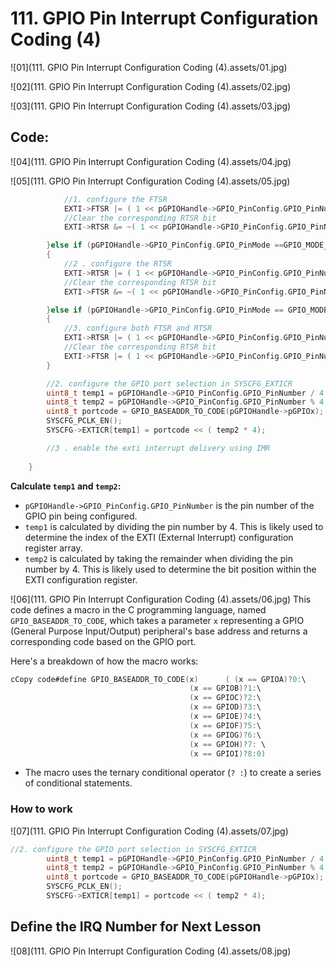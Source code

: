 # 111. GPIO Pin Interrupt Configuration Coding (4)



![01](111. GPIO Pin Interrupt Configuration Coding (4).assets/01.jpg)

![02](111. GPIO Pin Interrupt Configuration Coding (4).assets/02.jpg)

![03](111. GPIO Pin Interrupt Configuration Coding (4).assets/03.jpg)

## Code:

![04](111. GPIO Pin Interrupt Configuration Coding (4).assets/04.jpg)

![05](111. GPIO Pin Interrupt Configuration Coding (4).assets/05.jpg)

```c
			//1. configure the FTSR
			EXTI->FTSR |= ( 1 << pGPIOHandle->GPIO_PinConfig.GPIO_PinNumber);
			//Clear the corresponding RTSR bit
			EXTI->RTSR &= ~( 1 << pGPIOHandle->GPIO_PinConfig.GPIO_PinNumber);

		}else if (pGPIOHandle->GPIO_PinConfig.GPIO_PinMode ==GPIO_MODE_IT_RT )
		{
			//2 . configure the RTSR
			EXTI->RTSR |= ( 1 << pGPIOHandle->GPIO_PinConfig.GPIO_PinNumber);
			//Clear the corresponding RTSR bit
			EXTI->FTSR &= ~( 1 << pGPIOHandle->GPIO_PinConfig.GPIO_PinNumber);

		}else if (pGPIOHandle->GPIO_PinConfig.GPIO_PinMode == GPIO_MODE_IT_RFT )
		{
			//3. configure both FTSR and RTSR
			EXTI->RTSR |= ( 1 << pGPIOHandle->GPIO_PinConfig.GPIO_PinNumber);
			//Clear the corresponding RTSR bit
			EXTI->FTSR |= ( 1 << pGPIOHandle->GPIO_PinConfig.GPIO_PinNumber);
		}

		//2. configure the GPIO port selection in SYSCFG_EXTICR
		uint8_t temp1 = pGPIOHandle->GPIO_PinConfig.GPIO_PinNumber / 4 ;
		uint8_t temp2 = pGPIOHandle->GPIO_PinConfig.GPIO_PinNumber % 4;
		uint8_t portcode = GPIO_BASEADDR_TO_CODE(pGPIOHandle->pGPIOx);
		SYSCFG_PCLK_EN();
		SYSCFG->EXTICR[temp1] = portcode << ( temp2 * 4);

		//3 . enable the exti interrupt delivery using IMR
	
	}
```

**Calculate `temp1` and `temp2`:**

- `pGPIOHandle->GPIO_PinConfig.GPIO_PinNumber` is the pin number of the GPIO pin being configured.
- `temp1` is calculated by dividing the pin number by 4. This is likely used to determine the index of the EXTI (External Interrupt) configuration register array.
- `temp2` is calculated by taking the remainder when dividing the pin number by 4. This is likely used to determine the bit position within the EXTI configuration register.

![06](111. GPIO Pin Interrupt Configuration Coding (4).assets/06.jpg)
This code defines a macro in the C programming language, named `GPIO_BASEADDR_TO_CODE`, which takes a parameter `x` representing a GPIO (General Purpose Input/Output) peripheral's base address and returns a corresponding code based on the GPIO port.

Here's a breakdown of how the macro works:

```c
cCopy code#define GPIO_BASEADDR_TO_CODE(x)      ( (x == GPIOA)?0:\
                                        (x == GPIOB)?1:\
                                        (x == GPIOC)?2:\
                                        (x == GPIOD)?3:\
                                        (x == GPIOE)?4:\
                                        (x == GPIOF)?5:\
                                        (x == GPIOG)?6:\
                                        (x == GPIOH)?7: \
                                        (x == GPIOI)?8:0)
```

- The macro uses the ternary conditional operator (`? :`) to create a series of conditional statements.

### How to work

![07](111. GPIO Pin Interrupt Configuration Coding (4).assets/07.jpg)

```c
//2. configure the GPIO port selection in SYSCFG_EXTICR
		uint8_t temp1 = pGPIOHandle->GPIO_PinConfig.GPIO_PinNumber / 4 ;
		uint8_t temp2 = pGPIOHandle->GPIO_PinConfig.GPIO_PinNumber % 4;
		uint8_t portcode = GPIO_BASEADDR_TO_CODE(pGPIOHandle->pGPIOx);
		SYSCFG_PCLK_EN();
		SYSCFG->EXTICR[temp1] = portcode << ( temp2 * 4);
```



## Define the IRQ Number for Next Lesson

![08](111. GPIO Pin Interrupt Configuration Coding (4).assets/08.jpg)